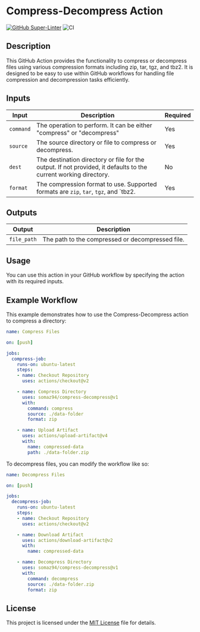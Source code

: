 # Compress-Decompress Action

[![GitHub Super-Linter](https://github.com/actions/container-action/actions/workflows/linter.yml/badge.svg)](https://github.com/super-linter/super-linter)
![CI](https://github.com/actions/container-action/actions/workflows/ci.yml/badge.svg)

## Description

This GitHub Action provides the functionality to compress or decompress files using various 
compression formats including zip, tar, tgz, and tbz2. It is designed to be easy to use within 
GitHub workflows for handling file compression and decompression tasks efficiently.

## Inputs

| Input      | Description                                                                                                      | Required |
|------------|------------------------------------------------------------------------------------------------------------------|----------|
| `command`  | The operation to perform. It can be either "compress" or "decompress"                                            | Yes      |
| `source`   | The source directory or file to compress or decompress.                                                          | Yes      |
| `dest`     | The destination directory or file for the output. If not provided, it defaults to the current working directory. | No       |
| `format`   | The compression format to use. Supported formats are `zip`, `tar`, `tgz`, and `tbz2.                             | Yes      |

## Outputs

| Output       | Description                                      |
|--------------|--------------------------------------------------|
| `file_path`  | The path to the compressed or decompressed file. |

## Usage

You can use this action in your GitHub workflow by specifying the action with its required inputs.

## Example Workflow

This example demonstrates how to use the Compress-Decompress action to compress a directory:

```yaml
name: Compress Files

on: [push]

jobs:
  compress-job:
    runs-on: ubuntu-latest
    steps:
    - name: Checkout Repository
      uses: actions/checkout@v2

    - name: Compress Directory
      uses: somaz94/compress-decompress@v1
      with:
        command: compress
        source: ./data-folder
        format: zip

    - name: Upload Artifact
      uses: actions/upload-artifact@v4
      with:
        name: compressed-data
        path: ./data-folder.zip
```

To decompress files, you can modify the workflow like so:

```yaml
name: Decompress Files

on: [push]

jobs:
  decompress-job:
    runs-on: ubuntu-latest
    steps:
    - name: Checkout Repository
      uses: actions/checkout@v2

    - name: Download Artifact
      uses: actions/download-artifact@v2
      with:
        name: compressed-data

    - name: Decompress Directory
      uses: somaz94/compress-decompress@v1
      with:
        command: decompress
        source: ./data-folder.zip
        format: zip
```

## License

This project is licensed under the [MIT License](LICENSE) file for details.
